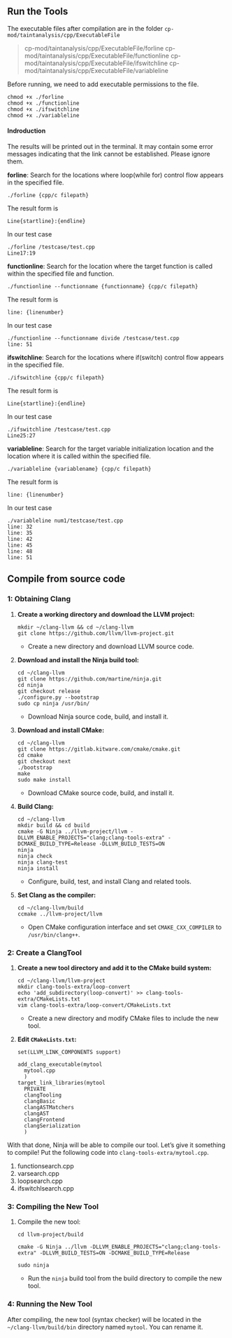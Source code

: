 ## Run the Tools

The executable files after compilation are in the folder `cp-mod/taintanalysis/cpp/ExecutableFile ` 

> cp-mod/taintanalysis/cpp/ExecutableFile/forline
> cp-mod/taintanalysis/cpp/ExecutableFile/functionline
> cp-mod/taintanalysis/cpp/ExecutableFile/ifswitchline
> cp-mod/taintanalysis/cpp/ExecutableFile/variableline

Before running, we need to add executable permissions to the file.

```
chmod +x ./forline
chmod +x ./functionline
chmod +x ./ifswitchline
chmod +x ./variableline
```

#### Indroduction

The results will be printed out in the terminal. It may contain some error messages indicating that the link cannot be established. Please ignore them.



**forline**: Search for the locations where loop(while for) control flow appears in the specified file.

```
./forline {cpp/c filepath}
```

The result form is 

```
Line{startline}:{endline}
```

In our test case

```
./forline /testcase/test.cpp
Line17:19
```



**functionline**: Search for the location where the target function is called within the specified file and function.

```
./functionline --functionname {functionname} {cpp/c filepath}
```

The result form is 

```
line: {linenumber}
```

In our test case

```
./functionline --functionname divide /testcase/test.cpp
line: 51
```



**ifswitchline**: Search for the locations where if(switch) control flow appears in the specified file.

```
./ifswitchline {cpp/c filepath}
```

The result form is 

```
Line{startline}:{endline}
```

In our test case

```
./ifswitchline /testcase/test.cpp
Line25:27
```



**variableline**: Search for the target variable initialization location and the location where it is called within the specified file.

```
./variableline {variablename} {cpp/c filepath}
```

The result form is 

```
line: {linenumber}
```

In our test case

```
./variableline num1/testcase/test.cpp
line: 32
line: 35
line: 42
line: 45
line: 48
line: 51
```





## Compile from source code

### 1: Obtaining Clang

1. **Create a working directory and download the LLVM project:**

   ```
   mkdir ~/clang-llvm && cd ~/clang-llvm
   git clone https://github.com/llvm/llvm-project.git
   ```

   - Create a new directory and download LLVM source code.

2. **Download and install the Ninja build tool:**

   ```
   cd ~/clang-llvm
   git clone https://github.com/martine/ninja.git
   cd ninja
   git checkout release
   ./configure.py --bootstrap
   sudo cp ninja /usr/bin/
   ```

   - Download Ninja source code, build, and install it.

3. **Download and install CMake:**

   ```
   cd ~/clang-llvm
   git clone https://gitlab.kitware.com/cmake/cmake.git
   cd cmake
   git checkout next
   ./bootstrap
   make
   sudo make install
   ```

   - Download CMake source code, build, and install it.

4. **Build Clang:**

   ```
   cd ~/clang-llvm
   mkdir build && cd build
   cmake -G Ninja ../llvm-project/llvm -DLLVM_ENABLE_PROJECTS="clang;clang-tools-extra" -DCMAKE_BUILD_TYPE=Release -DLLVM_BUILD_TESTS=ON
   ninja
   ninja check
   ninja clang-test
   ninja install
   ```

   - Configure, build, test, and install Clang and related tools.

5. **Set Clang as the compiler:**

   ```
   cd ~/clang-llvm/build
   ccmake ../llvm-project/llvm
   ```

   - Open CMake configuration interface and set `CMAKE_CXX_COMPILER` to `/usr/bin/clang++`.

### 2: Create a ClangTool

1. **Create a new tool directory and add it to the CMake build system:**

   ```
   cd ~/clang-llvm/llvm-project
   mkdir clang-tools-extra/loop-convert
   echo 'add_subdirectory(loop-convert)' >> clang-tools-extra/CMakeLists.txt
   vim clang-tools-extra/loop-convert/CMakeLists.txt
   ```

   - Create a new directory and modify CMake files to include the new tool.

2. **Edit `CMakeLists.txt`:**

   ```
   set(LLVM_LINK_COMPONENTS support)
   
   add_clang_executable(mytool
     mytool.cpp
     )
   target_link_libraries(mytool
     PRIVATE
     clangTooling
     clangBasic
     clangASTMatchers
     clangAST
     clangFrontend
     clangSerialization
     )
   
   ```

With that done, Ninja will be able to compile our tool. Let’s give it something to compile! Put the following code into `clang-tools-extra/mytool.cpp`. 

1. functionsearch.cpp
2. varsearch.cpp
3. loopsearch.cpp
4. ifswitchlsearch.cpp

### 3: Compiling the New Tool

1. Compile the new tool:

   ```
   cd llvm-project/build
   
   cmake -G Ninja ../llvm -DLLVM_ENABLE_PROJECTS="clang;clang-tools-extra" -DLLVM_BUILD_TESTS=ON -DCMAKE_BUILD_TYPE=Release
   
   sudo ninja
   ```
   
   - Run the `ninja` build tool from the build directory to compile the new tool.

### 4: Running the New Tool

After compiling, the new tool (syntax checker) will be located in the `~/clang-llvm/build/bin` directory named `mytool`. You can rename it.

